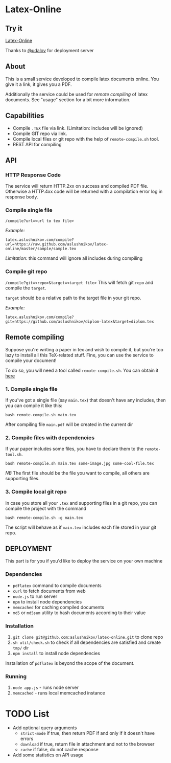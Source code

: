 # Latex-Online

## Try it

[Latex-Online](http://latex.aslushnikov.com)

Thanks to [@udalov](https://github.com/udalov) for deployment server

## About

This is a small service developed to
compile latex documents online. You give it a link, it gives you a PDF.

Additionally the service could be used for *remote compiling* of latex documents.
See "usage" section for a bit more information.

## Capabilities

- Compile `.TEX` file via link. (Limitation: includes will be ignored)
- Compile GIT repo via link.
- Compile local files or git repo with the help of `remote-compile.sh` tool.
- REST API for compiling

## API

### HTTP Response Code

The service will return HTTP.2xx on success and compiled PDF file. Otherwise
a HTTP.4xx code will be returned with a compilation error log in response body.

### Compile single file

```/compile?url=<url to tex file>```

*Example:*
```
latex.aslushnikov.com/compile?url=https://raw.github.com/aslushnikov/latex-online/master/sample/sample.tex
```

*Limitation:* this command will ignore all includes during compiling

### Compile git repo

```/compile?git=<repo>&target=<target file>```
This will fetch git `repo` and compile the `target`.

`target` should be a relative path to the target file in your git repo.

*Example:*
```
latex.aslushnikov.com/compile?git=https://github.com/aslushnikov/diplom-latex&target=diplom.tex
```

## Remote compiling

Suppose you're writing a paper in tex and wish to compile it, but
you're too lazy to install all this TeX-related stuff. Fine, you can use the
service to compile your document!

To do so, you will need a tool called `remote-compile.sh`. You can obtain it
[here](https://raw.github.com/aslushnikov/latex-online/master/util/remote-compile.sh)

### 1. Compile single file

If you've got a single file (say `main.tex`) that doesn't have any includes,
then you can compile it like this:
```
bash remote-compile.sh main.tex
```
After compiling file `main.pdf` will be created in the current dir

### 2. Compile files with dependencies

If your paper includes some files, you have to declare them to the
`remote-tool.sh`.

```
bash remote-compile.sh main.tex some-image.jpg some-cool-file.tex
```

*NB* The first file should be the file you want to compile, all others are
supporting files.

### 3. Compile local git repo

In case you store all your `.tex` and supporting files in a git repo, you
can compile the project with the command
```
bash remote-compile.sh -g main.tex
```
The script will behave as if `main.tex` includes each file stored in your git repo.

## DEPLOYMENT

This part is for you if you'd like to deploy the service on your
own machine

### Dependencies

- `pdflatex` command to compile documents
- `curl` to fetch documents from web
- `node.js` to run server
- `npm` to install node dependencies
- `memcached` for caching compiled documents
- `md5` or `md5sum` utility to hash documents according to their value

### Installation

1. `git clone git@github.com:aslushnikov/latex-online.git` to clone repo
2. `sh util/check.sh` to check if all dependencies are satisfied and create
   `tmp/` dir
3. `npm install` to install node dependencies

Installation of `pdflatex` is beyond the scope of the document.

### Running

1. `node app.js` - runs node server
2. `memcached` - runs local memcached instance


# TODO List

* Add optional query arguments
    - `strict-mode` if true, then return PDF if and only if it doesn't have
      errors
    - `download` if true, return file in attachment and not to the browser
    - `cache` if false, do not cache response
* Add some statistics on API usage

